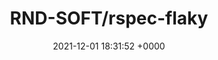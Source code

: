 ---
title: "RND-SOFT/rspec-flaky"
link: "https://github.com/RND-SOFT/rspec-flaky"
date: "2021-12-01 18:31:52 +0000"
---